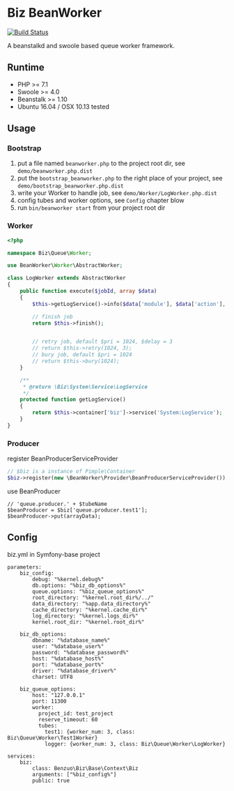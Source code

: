 Biz BeanWorker
=========

[![Build Status](https://travis-ci.org/benzuo-stock/biz-beanworker.svg?branch=master)](https://travis-ci.org/benzuo-stock/biz-beanworker)

A beanstalkd and swoole based queue worker framework.

## Runtime

 * PHP >= 7.1
 * Swoole >= 4.0
 * Beanstalk >= 1.10
 * Ubuntu 16.04 / OSX 10.13 tested

## Usage

### Bootstrap

 1. put a file named `beanworker.php` to the project root dir, see `demo/beanworker.php.dist`
 2. put the `bootstrap_beanworker.php` to the right place of your project, see `demo/bootstrap_beanworker.php.dist`
 3. write your Worker to handle job, see `demo/Worker/LogWorker.php.dist`
 4. config tubes and worker options, see `Config` chapter blow
 5. run `bin/beanworker start` from your project root dir

### Worker

```php
<?php

namespace Biz\Queue\Worker;

use BeanWorker\Worker\AbstractWorker;

class LogWorker extends AbstractWorker
{
    public function execute($jobId, array $data)
    {
        $this->getLogService()->info($data['module'], $data['action'], "Job#{$jobId} executed", $data['data']);

        // finish job
        return $this->finish();


        // retry job, default $pri = 1024, $delay = 3
        // return $this->retry(1024, 3);
        // bury job, default $pri = 1024
        // return $this->bury(1024);
    }

    /**
     * @return \Biz\System\Service\LogService
     */
    protected function getLogService()
    {
        return $this->container['biz']->service('System:LogService');
    }
}

```

### Producer

register BeanProducerServiceProvider

```php
// $biz is a instance of Pimple\Container
$biz->register(new \BeanWorker\Provider\BeanProducerServiceProvider());
```

use BeanProducer

```
// 'queue.producer.' + $tubeName
$beanProducer = $biz['queue.producer.test1'];
$beanProducer->put(arrayData);
```

## Config

biz.yml in Symfony-base project
```
parameters:
    biz_config:
        debug: "%kernel.debug%"
        db.options: "%biz_db_options%"
        queue.options: "%biz_queue_options%"
        root_directory: "%kernel.root_dir%/../"
        data_directory: "%app.data_directory%"
        cache_directory: "%kernel.cache_dir%"
        log_directory: "%kernel.logs_dir%"
        kernel.root_dir: "%kernel.root_dir%"

    biz_db_options:
        dbname: "%database_name%"
        user: "%database_user%"
        password: "%database_password%"
        host: "%database_host%"
        port: "%database_port%"
        driver: "%database_driver%"
        charset: UTF8

    biz_queue_options:
        host: "127.0.0.1"
        port: 11300
        worker:
          project_id: test_project
          reserve_timeout: 60
          tubes:
            test1: {worker_num: 3, class: Biz\Queue\Worker\Test1Worker}
            logger: {worker_num: 3, class: Biz\Queue\Worker\LogWorker}

services:
    biz:
        class: Benzuo\Biz\Base\Context\Biz
        arguments: ["%biz_config%"]
        public: true
```
